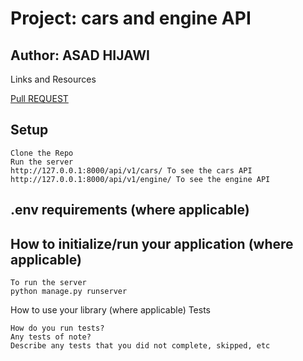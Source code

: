 # Project: cars and engine API
## Author: ASAD HIJAWI
Links and Resources

[Pull REQUEST](https://github.com/asadhijj/drf-api-permissions-postgres/pull/1)

## Setup

    Clone the Repo
    Run the server
    http://127.0.0.1:8000/api/v1/cars/ To see the cars API
    http://127.0.0.1:8000/api/v1/engine/ To see the engine API

## .env requirements (where applicable)

## How to initialize/run your application (where applicable)

    To run the server
    python manage.py runserver

How to use your library (where applicable)
Tests

    How do you run tests?
    Any tests of note?
    Describe any tests that you did not complete, skipped, etc

